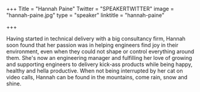+++
Title = "Hannah Paine"
Twitter = "SPEAKERTWITTER"
image = "hannah-paine.jpg"
type = "speaker"
linktitle = "hannah-paine"

+++

Having started in technical delivery with a big consultancy firm, Hannah soon found that her passion was in helping engineers find joy in their environment, even when they could not shape or control everything around them. She's now an engineering manager and fulfilling her love of growing and supporting engineers to delivery kick-ass products while being happy, healthy and hella productive. When not being interrupted by her cat on video calls, Hannah can be found in the mountains, come rain, snow and shine.

